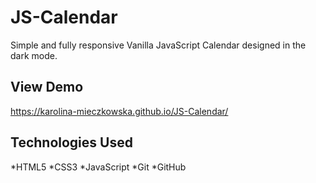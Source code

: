 # JS-Calendar
Simple and fully responsive Vanilla JavaScript Calendar designed in the dark mode.

## View Demo
https://karolina-mieczkowska.github.io/JS-Calendar/

## Technologies Used
*HTML5
*CSS3
*JavaScript
*Git
*GitHub